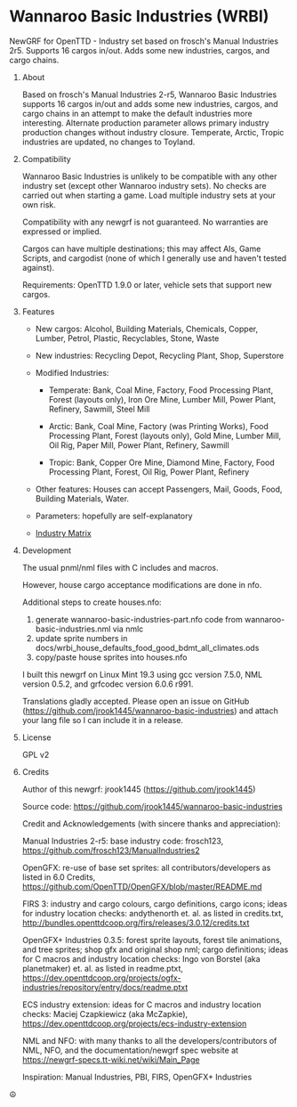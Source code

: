 # Wannaroo Basic Industries (WRBI)

NewGRF for OpenTTD - Industry set based on frosch's Manual Industries 2r5. Supports 16 cargos in/out. Adds some new industries, cargos, and cargo chains.

1. About

    Based on frosch's Manual Industries 2-r5, Wannaroo Basic Industries supports 16 cargos in/out and adds some new industries, cargos, and cargo chains in an attempt to make the default industries more interesting. Alternate production parameter allows primary industry production changes without industry closure. Temperate, Arctic, Tropic industries are updated, no changes to Toyland.

1. Compatibility

    Wannaroo Basic Industries is unlikely to be compatible with any other industry set (except other Wannaroo industry sets). No checks are carried out when starting a game. Load multiple industry sets at your own risk.

    Compatibility with any newgrf is not guaranteed. No warranties are expressed or implied.

    Cargos can have multiple destinations; this may affect AIs, Game Scripts, and cargodist (none of which I generally use and haven't tested against).

    Requirements: OpenTTD 1.9.0 or later, vehicle sets that support new cargos.

1. Features

    * New cargos: Alcohol, Building Materials, Chemicals, Copper, Lumber, Petrol, Plastic, Recyclables, Stone, Waste

    * New industries: Recycling Depot, Recycling Plant, Shop, Superstore

    * Modified Industries:

        * Temperate: Bank, Coal Mine, Factory, Food Processing Plant, Forest (layouts only), Iron Ore Mine, Lumber Mill, Power Plant, Refinery, Sawmill, Steel Mill

        * Arctic: Bank, Coal Mine, Factory (was Printing Works), Food Processing Plant, Forest (layouts only), Gold Mine, Lumber Mill, Oil Rig, Paper Mill, Power Plant, Refinery, Sawmill

        * Tropic: Bank, Copper Ore Mine, Diamond Mine, Factory, Food Processing Plant, Forest, Oil Rig, Power Plant, Refinery

    * Other features: Houses can accept Passengers, Mail, Goods, Food, Building Materials, Water.

    * Parameters: hopefully are self-explanatory

    * [Industry Matrix](https://htmlpreview.github.io/?https://github.com/jrook1445/wannaroo-basic-industries/blob/master/src/docs/wrbi_industries.html)

1. Development

    The usual pnml/nml files with C includes and macros.

    However, house cargo acceptance modifications are done in nfo.

    Additional steps to create houses.nfo:

    1) generate wannaroo-basic-industries-part.nfo code from wannaroo-basic-industries.nml via nmlc
    2) update sprite numbers in docs/wrbi_house_defaults_food_good_bdmt_all_climates.ods
    3) copy/paste house sprites into houses.nfo

    I built this newgrf on Linux Mint 19.3 using gcc version 7.5.0, NML version 0.5.2, and grfcodec version 6.0.6 r991.

    Translations gladly accepted. Please open an issue on GitHub (https://github.com/jrook1445/wannaroo-basic-industries) and attach your lang file so I can include it in a release.

1. License

    GPL v2

1. Credits

    Author of this newgrf: jrook1445 (https://github.com/jrook1445)

    Source code: https://github.com/jrook1445/wannaroo-basic-industries

    Credit and Acknowledgements (with sincere thanks and appreciation):

    Manual Industries 2-r5: base industry code: frosch123, https://github.com/frosch123/ManualIndustries2

    OpenGFX: re-use of base set sprites: all contributors/developers as listed in 6.0 Credits, https://github.com/OpenTTD/OpenGFX/blob/master/README.md

    FIRS 3: industry and cargo colours, cargo definitions, cargo icons; ideas for industry location checks: andythenorth et. al. as listed in credits.txt, http://bundles.openttdcoop.org/firs/releases/3.0.12/credits.txt

    OpenGFX+ Industries 0.3.5: forest sprite layouts, forest tile animations, and tree sprites; shop gfx and original shop nml; cargo definitions; ideas for C macros and industry location checks: Ingo von Borstel (aka planetmaker) et. al. as listed in readme.ptxt, https://dev.openttdcoop.org/projects/ogfx-industries/repository/entry/docs/readme.ptxt

    ECS industry extension: ideas for C macros and industry location checks: Maciej Czapkiewicz (aka McZapkie), https://dev.openttdcoop.org/projects/ecs-industry-extension

    NML and NFO: with many thanks to all the developers/contributors of NML, NFO, and the documentation/newgrf spec website at https://newgrf-specs.tt-wiki.net/wiki/Main_Page

    Inspiration: Manual Industries, PBI, FIRS, OpenGFX+ Industries

:peace_symbol:

